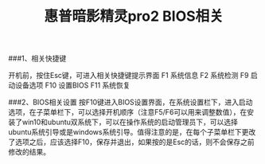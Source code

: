 ﻿---
layout: post
title: 惠普暗影精灵pro2 BIOS相关
---

###1、相关快捷键

开机前，按住Esc键，可进入相关快捷键提示界面
F1 系统信息
F2 系统检测
F9 启动设备选项
F10 设置BIOS
F11 系统恢复

###2、BIOS相关设置
按F10键进入BIOS设置界面，在系统设置栏下，进入启动选项，在子菜单栏下，可以选择开机顺序（注意F5/F6可以用来调整数值），在安装了win10和ubuntu双系统下，可以在操作系统的启动管理员下，可以选择ubuntu系统引导或是windows系统引导。值得注意的是，在每个子菜单栏下更改了选项之后，应该选择F10，保存并退出，如果按的是Esc的话，则不会保存之前修改的结果。


